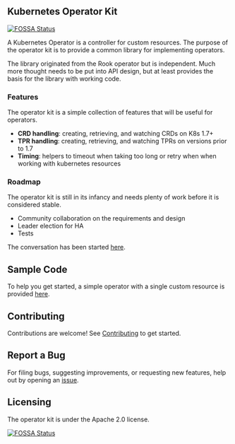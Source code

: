 
## Kubernetes Operator Kit

[![FOSSA Status](https://app.fossa.io/api/projects/git%2Bgithub.com%2Frook%2Foperator-kit.svg?type=shield)](https://app.fossa.io/projects/git%2Bgithub.com%2Frook%2Foperator-kit?ref=badge_shield)

A Kubernetes Operator is a controller for custom resources. The purpose of the operator kit is to provide a common
library for implementing operators.

The library originated from the Rook operator but is independent. Much more thought needs to be put into API design, but at least provides the basis for the library with working code.

### Features
The operator kit is a simple collection of features that will be useful for operators.
- **CRD handling**: creating, retrieving, and watching CRDs on K8s 1.7+
- **TPR handling**: creating, retrieving, and watching TPRs on versions prior to 1.7
- **Timing**: helpers to timeout when taking too long or retry when when working with kubernetes resources


### Roadmap
The operator kit is still in its infancy and needs plenty of work before it is considered stable.
- Community collaboration on the requirements and design
- Leader election for HA
- Tests

The conversation has been started [here](https://docs.google.com/document/d/1NJhFcNezJyLM952eaYVcdfIQFQYWsAx4oTaA82-Frdk).

## Sample Code
To help you get started, a simple operator with a single custom resource is provided [here](sample-operator/README.md).

## Contributing

Contributions are welcome! See [Contributing](CONTRIBUTING.md) to get started.

## Report a Bug

For filing bugs, suggesting improvements, or requesting new features, help out by opening an [issue](https://github.com/rook/operator-kit/issues).

## Licensing

The operator kit is under the Apache 2.0 license.

[![FOSSA Status](https://app.fossa.io/api/projects/git%2Bgithub.com%2Frook%2Foperator-kit.svg?type=large)](https://app.fossa.io/projects/git%2Bgithub.com%2Frook%2Foperator-kit?ref=badge_large)
